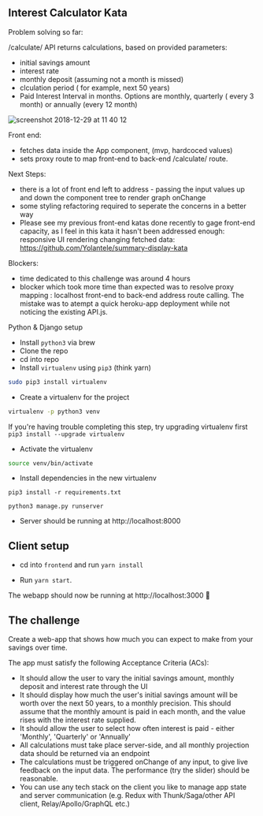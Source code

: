 ## Interest Calculator Kata


Problem solving so far:

 /calculate/ API returns calculations, based on provided parameters:
 - initial savings amount
 - interest rate
 - monthly deposit (assuming not a month is missed)
 - clculation period ( for example, next 50 years)
 - Paid Interest Interval in months. Options are  monthly, quarterly ( every 3 month) or annually (every 12 month)

![screenshot 2018-12-29 at 11 40 12](https://user-images.githubusercontent.com/30931242/50537921-9cfa6e00-0b5e-11e9-8433-1c48fdae0877.png)

Front end:
- fetches data inside the App component, (mvp, hardcoced values)
- sets proxy route to map front-end to back-end /calculate/ route. 

Next Steps:
- there is a lot of front end left to address - passing the input values up and down the component tree to render graph onChange
- some styling refactoring required to seperate the concerns in a better way
- Please see my previous front-end katas done recently to gage front-end capacity, as I feel in this kata it hasn't been addressed enough: 
    responsive UI rendering changing fetched data: https://github.com/Yolantele/summary-display-kata

Blockers:
- time dedicated to this challenge was around 4 hours
- blocker which took more time than expected was to resolve proxy mapping : localhost front-end to back-end address route calling. The mistake was to atempt a quick heroku-app deployment while not noticing the existing API.js. 



Python & Django setup

* Install `python3` via brew
* Clone the repo
* cd into repo
* Install `virtualenv` using `pip3` (think yarn)

```sh
sudo pip3 install virtualenv
```

* Create a virtualenv for the project

```sh
virtualenv -p python3 venv
```

If you're having trouble completing this step, try upgrading virtualenv first `pip3 install --upgrade virtualenv`

* Activate the virtualenv

```sh
source venv/bin/activate
```

* Install dependencies in the new virtualenv

```
pip3 install -r requirements.txt
```

```
python3 manage.py runserver
```

* Server should be running at http://localhost:8000


 ## Client setup

 * cd into `frontend` and run `yarn install`

 * Run `yarn start`. 

The webapp should now be running at http://localhost:3000 🚀


## The challenge

Create a web-app that shows how much you can expect to make from your savings
over time.

The app must satisfy the following Acceptance Criteria (ACs):

* It should allow the user to vary the initial savings amount, monthly deposit and interest rate through the UI
* It should display how much the user's initial savings amount will be worth
  over the next 50 years, to a monthly precision. This should assume that the monthly amount is paid in each month, and the value rises with the interest rate supplied.
* It should allow the user to select how often interest is paid - either 'Monthly', 'Quarterly' or 'Annually'
* All calculations must take place server-side, and all monthly projection data should be returned via an endpoint
* The calculations must be triggered onChange of any input, to give live feedback on the input data. The performance (try the slider) should be reasonable.
* You can use any tech stack on the client you like to manage app state and server communication (e.g. Redux with Thunk/Saga/other API client, Relay/Apollo/GraphQL etc.)

